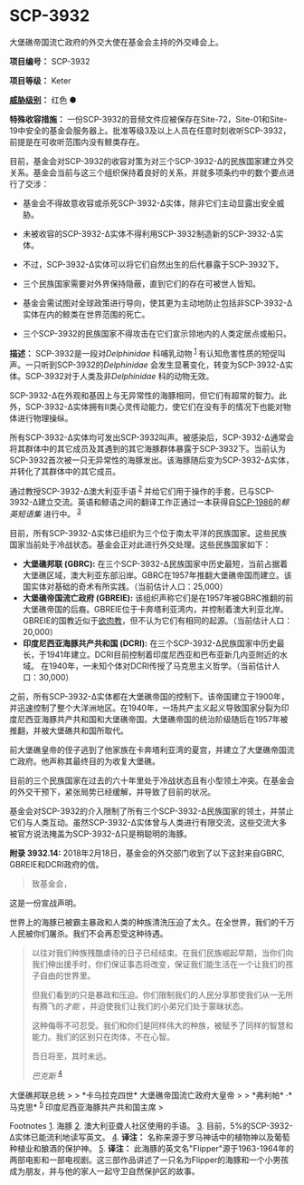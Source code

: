# SCP-3932
                        




大堡礁帝国流亡政府的外交大使在基金会主持的外交峰会上。



**项目编号：**  SCP-3932

**项目等级：**  Keter

**[威胁级别](http://scp-wiki-cn.wikidot.com/niveaux-de-menace-des-objets-scp)：**  红色 ●

**特殊收容措施：**  一份SCP-3932的音频文件应被保存在Site-72，Site-01和Site-19中安全的基金会服务器上。批准等级3及以上人员在任意时刻收听SCP-3932，前提是在可收听范围内没有鲸类存在。

目前，基金会对SCP-3932的收容对策为对三个SCP-3932-Δ的民族国家建立外交关系。基金会当前与这三个组织保持着良好的关系，并就多项条约中的数个要点进行了交涉：

- 基金会不得故意收容或杀死SCP-3932-Δ实体，除非它们主动显露出安全威胁。
- 未被收容的SCP-3932-Δ实体不得利用SCP-3932制造新的SCP-3932-Δ实体。
- 不过，SCP-3932-Δ实体可以将它们自然出生的后代暴露于SCP-3932下。


- 三个民族国家需要对外界保持隐蔽，直到它们的存在可被世人皆知。
- 基金会需试图对全球政策进行导向，使其更为主动地防止包括非SCP-3932-Δ实体在内的鲸类在世界范围的死亡。
- 三个SCP-3932的民族国家不得攻击在它们宣示领地内的人类定居点或船只。

**描述：**  SCP-3932是一段对*Delphinidae* 科哺乳动物<sup class='footnoteref'>
 <a shape='rect' class='footnoteref' id='footnoteref-1' href='javascript:;' onclick='WIKIDOT.page.utils.scrollToReference(&apos;footnote-1&apos;)'>1</a>
</sup>有认知危害性质的短促叫声。一只听到SCP-3932的*Delphinidae* 会发生显著变化，转变为SCP-3932-Δ实体。SCP-3932对于人类及非*Delphinidae* 科的动物无效。

SCP-3932-Δ在外观和基因上与无异常性的海豚相同，但它们有超常的智力。此外，SCP-3932-Δ实体拥有II类心灵传动能力，使它们在没有手的情况下也能对物体进行物理操纵。

所有SCP-3932-Δ实体均可发出SCP-3932叫声。被感染后，SCP-3932-Δ通常会将其群体中的其它成员及其遇到的其它海豚群体暴露于SCP-3932下。当前认为SCP-3932首次被一只无异常性的海豚发出。该海豚随后变为SCP-3932-Δ实体，并转化了其群体中的其它成员。

通过教授SCP-3932-Δ澳大利亚手语<sup class='footnoteref'>
 <a shape='rect' class='footnoteref' id='footnoteref-2' href='javascript:;' onclick='WIKIDOT.page.utils.scrollToReference(&apos;footnote-2&apos;)'>2</a>
</sup>并给它们用于操作的手套，已与SCP-3932-Δ建立交流。英语和鲸语之间的翻译工作正通过一本获得自[SCP-1986](/scp-1986)的*鲸英短语集* 进行中。<sup class='footnoteref'>
 <a shape='rect' class='footnoteref' id='footnoteref-3' href='javascript:;' onclick='WIKIDOT.page.utils.scrollToReference(&apos;footnote-3&apos;)'>3</a>
</sup>

目前，所有SCP-3932-Δ实体已组织为三个位于南太平洋的民族国家。这些民族国家当前处于冷战状态。基金会正对此进行外交处理。这些民族国家如下：

- **大堡礁邦联 (GBRC):**  在三个SCP-3932-Δ民族国家中历史最短，当前占据着大堡礁区域，澳大利亚东部沿岸。GBRC在1957年推翻大堡礁帝国而建立。该国实体对基础的奇术有所实践。（当前估计人口：25,000）
- **大堡礁帝国流亡政府 (GBREIE):**  该组织声称它们是在1957年被GBRC推翻的前大堡礁帝国的后裔。GBREIE位于卡奔塔利亚湾内，并控制着澳大利亚北岸。GBREIE的国教近似于[欲肉教](/sarkicism-hub)，但不认为它们有相同的起源。（当前估计人口：20,000）
- **印度尼西亚海豚共产共和国 (DCRI):**  在三个SCP-3932-Δ民族国家中历史最长，于1941年建立。DCRI目前控制着印度尼西亚和巴布亚新几内亚附近的水域。 在1940年，一未知个体对DCRI传授了马克思主义哲学。（当前估计人口：30,000）

之前，所有SCP-3932-Δ实体都在大堡礁帝国的控制下。该帝国建立于1900年，并迅速控制了整个大洋洲地区。在1940年，一场共产主义起义导致国家分裂为印度尼西亚海豚共产共和国和大堡礁帝国。大堡礁帝国的统治阶级随后在1957年被推翻，并被大堡礁共和国所取代。

前大堡礁皇帝的侄子逃到了他家族在卡奔塔利亚湾的夏宫，并建立了大堡礁帝国流亡政府。他声称其最终目的为收复大堡礁。

目前的三个民族国家在过去的六十年里处于冷战状态且有小型领土冲突。在基金会的外交干预下，紧张局势已经缓解，并导致了目前的状况。

基金会对SCP-3932的介入限制了所有三个SCP-3932-Δ民族国家的领土，并禁止它们与人类互动。虽然SCP-3932-Δ实体曾与人类进行有限交流，这些交流大多被官方说法掩盖为SCP-3932-Δ只是稍聪明的海豚。

**附录 3932.14:**  2018年2月18日，基金会的外交部门收到了以下这封来自GBRC, GBREIE和DCRI政府的信。


> 致基金会，

这是一份宣战声明。

世界上的海豚已被霸主暴政和人类的种族清洗压迫了太久。在全世界，我们的千万人民被你们屠杀。我们不会再忍受这种待遇。
> 
> 以往对我们种族残酷虐待的日子已经结束。在我们民族崛起早期，当你们向我们伸出援手时，你们保证事态将改变，保证我们能生活在一个让我们的孩子自由的世界里。
> 
> 但我们看到的只是暴政和压迫。你们限制我们的人民分享那使我们从一无所有腾飞的*才能* ，并迫使我们让我们的小弟兄们处于蒙昧状态。
> 
> 这种侮辱不可忍受。我们和你们是同样伟大的种族，被赋予了同样的智慧和能力。我们的区别只在肉体，不在心智。
> 
> 吾日将至，其时未远。
> 
> *巴克斯* <sup class='footnoteref'>
 <a shape='rect' class='footnoteref' id='footnoteref-4' href='javascript:;' onclick='WIKIDOT.page.utils.scrollToReference(&apos;footnote-4&apos;)'>4</a>
</sup>
大堡礁邦联总统
> 
> *卡乌拉克四世* 
大堡礁帝国流亡政府大皇帝
> 
> *弗利帕* ·*马克思* <sup class='footnoteref'>
 <a shape='rect' class='footnoteref' id='footnoteref-5' href='javascript:;' onclick='WIKIDOT.page.utils.scrollToReference(&apos;footnote-5&apos;)'>5</a>
</sup>
印度尼西亚海豚共产共和国主席
> 



Footnotes
<a shape='rect' href='javascript:;' onclick='WIKIDOT.page.utils.scrollToReference(&apos;footnoteref-1&apos;)'>1</a>. 海豚
<a shape='rect' href='javascript:;' onclick='WIKIDOT.page.utils.scrollToReference(&apos;footnoteref-2&apos;)'>2</a>. 澳大利亚聋人社区使用的手语。
<a shape='rect' href='javascript:;' onclick='WIKIDOT.page.utils.scrollToReference(&apos;footnoteref-3&apos;)'>3</a>. 目前，5%的SCP-3932-Δ实体已能流利地读写英文。
<a shape='rect' href='javascript:;' onclick='WIKIDOT.page.utils.scrollToReference(&apos;footnoteref-4&apos;)'>4</a>. **译注：** 名称来源于罗马神话中的植物神以及葡萄种植业和酿酒的保护神。
<a shape='rect' href='javascript:;' onclick='WIKIDOT.page.utils.scrollToReference(&apos;footnoteref-5&apos;)'>5</a>. **译注：** 此海豚的英文名"Flipper"源于1963-1964年的两部电影和一部电视剧。这三部作品讲述了一只名为Flipper的海豚和一个小男孩成为朋友，并与他的家人一起守卫自然保护区的故事。


                    